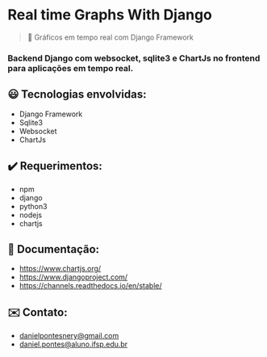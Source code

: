 <h1> Real time Graphs With Django</h1>

> 🤖 Gráficos em tempo real com Django Framework 
### Backend Django com websocket, sqlite3 e ChartJs no frontend para aplicações em tempo real.

## 😃 Tecnologias envolvidas:

+ Django Framework
+ Sqlite3
+ Websocket
+ ChartJs

## ✔️ Requerimentos:

+ npm
+ django
+ python3
+ nodejs
+ chartjs

## 📜 Documentação:

+ https://www.chartjs.org/
+ https://www.djangoproject.com/
+ https://channels.readthedocs.io/en/stable/


## ✉️ Contato:

+ danielpontesnery@gmail.com
+ daniel.pontes@aluno.ifsp.edu.br
